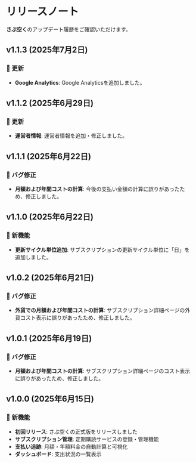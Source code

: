 # リリースノート

**さぶ空く**のアップデート履歴をご確認いただけます。

## v1.1.3 (2025年7月2日)

### 📝 更新

- **Google Analytics**: Google Analyticsを追加しました。

## v1.1.2 (2025年6月29日)

### 📝 更新

- **運営者情報**: 運営者情報を追加・修正しました。

## v1.1.1 (2025年6月22日)

### 🐛 バグ修正

- **月額および年間コストの計算**: 今後の支払い金額の計算に誤りがあったため、修正しました。

## v1.1.0 (2025年6月22日)

### 🎉 新機能

- **更新サイクル単位追加**: サブスクリプションの更新サイクル単位に「日」を追加しました。

## v1.0.2 (2025年6月21日)

### 🐛 バグ修正

- **外貨での月額および年間コストの計算**: サブスクリプション詳細ページの外貨コスト表示に誤りがあったため、修正しました。

## v1.0.1 (2025年6月19日)

### 🐛 バグ修正

- **月額および年間コストの計算**: サブスクリプション詳細ページのコスト表示に誤りがあったため、修正しました。

## v1.0.0 (2025年6月15日)

### 🎉 新機能

- **初回リリース**: さぶ空くの正式版をリリースしました
- **サブスクリプション管理**: 定期購読サービスの登録・管理機能
- **支払い追跡**: 月額・年額料金の自動計算と可視化
- **ダッシュボード**: 支出状況の一覧表示
